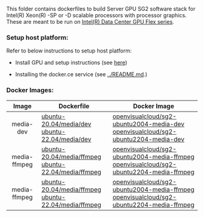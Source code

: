 

This folder contains dockerfiles to build Server GPU SG2 software stack for Intel(R) Xeon(R) -SP or -D scalable processors with processor graphics. These are meant to be run on [Intel(R) Data Center GPU Flex series](https://www.intel.in/content/www/in/en/products/docs/discrete-gpus/data-center-gpu/flex-series/overview.html).

### Setup host platform:

Refer to below instructions to setup host platform:
- Install GPU and setup instructions (see [here](https://www.intel.com/content/www/us/en/developer/platform/data-center-gpu-flex.html#gs.mof7wp))

- Installing the docker.ce service (see [../README.md](../README.md).)

### Docker Images:

|Image|Dockerfile|Docker Image|
|:-:|---|---|
|media-dev|[ubuntu-20.04/media/dev](ubuntu-20.04/media/dev)<br>[ubuntu-22.04/media/dev](ubuntu-22.04/media/dev)|[openvisualcloud/sg2-ubuntu2004-media-dev](https://hub.docker.com/r/openvisualcloud/sg2-ubuntu2004-media-dev)<br>[openvisualcloud/sg2-ubuntu2204-media-dev](https://hub.docker.com/r/openvisualcloud/sg2-ubuntu2204-media-dev)|
|media-ffmpeg|[ubuntu-20.04/media/ffmpeg](ubuntu-20.04/media/ffmpeg)<br>[ubuntu-22.04/media/ffmpeg](ubuntu-22.04/media/ffmpeg)|[openvisualcloud/sg2-ubuntu2004-media-ffmpeg](https://hub.docker.com/r/openvisualcloud/sg2-ubuntu2004-media-ffmpeg)<br>[openvisualcloud/sg2-ubuntu2204-media-ffmpeg](https://hub.docker.com/r/openvisualcloud/sg2-ubuntu2204-media-ffmpeg)|
|media-ffmpeg|[ubuntu-20.04/media/ffmpeg](ubuntu-20.04/media/ffmpeg)<br>[ubuntu-22.04/media/ffmpeg](ubuntu-22.04/media/ffmpeg)|[openvisualcloud/sg2-ubuntu2004-media-ffmpeg](https://hub.docker.com/r/openvisualcloud/sg2-ubuntu2004-media-ffmpeg)<br>[openvisualcloud/sg2-ubuntu2204-media-ffmpeg](https://hub.docker.com/r/openvisualcloud/sg2-ubuntu2204-media-ffmpeg)|
